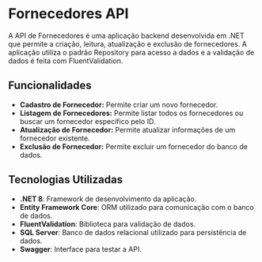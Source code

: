 # Fornecedores API

A API de Fornecedores é uma aplicação backend desenvolvida em .NET que permite a criação, leitura, atualização e exclusão de fornecedores. A aplicação utiliza o padrão Repository para acesso a dados e a validação de dados é feita com FluentValidation.

## Funcionalidades

- **Cadastro de Fornecedor:** Permite criar um novo fornecedor.
- **Listagem de Fornecedores:** Permite listar todos os fornecedores ou buscar um fornecedor específico pelo ID.
- **Atualização de Fornecedor:** Permite atualizar informações de um fornecedor existente.
- **Exclusão de Fornecedor:** Permite excluir um fornecedor do banco de dados.

## Tecnologias Utilizadas

- **.NET 8**: Framework de desenvolvimento da aplicação.
- **Entity Framework Core**: ORM utilizado para comunicação com o banco de dados.
- **FluentValidation**: Biblioteca para validação de dados.
- **SQL Server**: Banco de dados relacional utilizado para persistência de dados.
- **Swagger**: Interface para testar a API.
